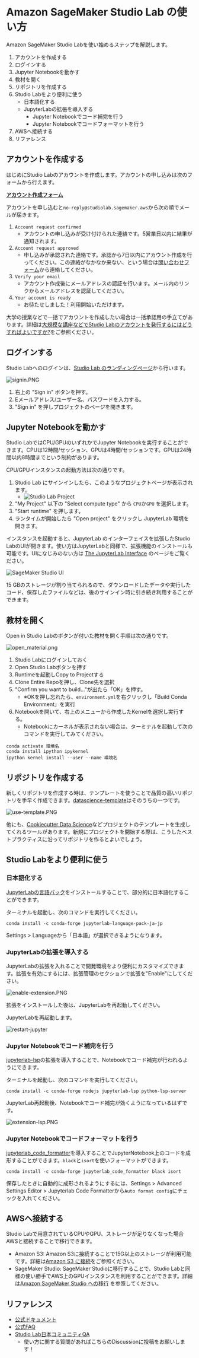 # Amazon SageMaker Studio Lab の使い方

Amazon SageMaker Studio Labを使い始めるステップを解説します。

1. アカウントを作成する
2. ログインする
3. Jupyter Notebookを動かす
4. 教材を開く
5. リポジトリを作成する
6. Studio Labをより便利に使う
   * 日本語化する
   * JupyterLabの拡張を導入する
       * Jupyter Notebookでコード補完を行う
       * Jupyter Notebookでコードフォーマットを行う
7. AWSへ接続する
8. リファレンス 

## アカウントを作成する

はじめにStudio Labのアカウントを作成します。アカウントの申し込みは次のフォームから行えます。

**[アカウント作成フォーム](https://bit.ly/3kIjuZL)**

アカウントを申し込むと`no-reply@studiolab.sagemaker.aws`から次の順でメールが届きます。

1. `Account request confirmed`
   * アカウントの申し込みが受け付けられた連絡です。5営業日以内に結果が通知されます。
2. `Account request approved`
   * 申し込みが承認された連絡です。承認から7日以内にアカウント作成を行ってください。この連絡がなかなか来ない、という場合は[問い合わせフォーム](https://pages.awscloud.com/GLOBAL_PM_PA_amazon-sagemaker_20211116_7014z000000rjq2-registration.html)から連絡してください。
3. `Verify your email`
   * アカウント作成後にメールアドレスの認証を行います。メール内のリンクからメールアドレスを認証してください。
4. `Your account is ready`
   * お待たせしました！利用開始いただけます。

大学の授業などで一括でアカウントを作成したい場合は一括承認用の手立てがあります。詳細は[大規模な講座などでStudio Labのアカウントを発行するにはどうすればよいですか?](https://github.com/aws-sagemaker-jp/awesome-studio-lab-jp/discussions/8)をご参照ください。

## ログインする

Studio Labへのログインは、[Studio Lab のランディングページ](https://studiolab.sagemaker.aws/)から行います。

![signin.PNG](images/usage/signin.PNG)

1. 右上の "Sign in" ボタンを押す。
2. Eメールアドレス/ユーザー名、パスワードを入力する。
3. "Sign in" を押しプロジェクトのページを開きます。

## Jupyter Notebookを動かす

Studio LabではCPU/GPUのいずれかでJupyter Notebookを実行することができます。CPUは12時間/セッション、GPUは4時間/セッションです。GPUは24時間以内8時間までという制約があります。

CPU/GPUインスタンスの起動方法は次の通りです。

1. Studio Lab にサインインしたら、このようなプロジェクトページが表示されます。
   * ![Studio Lab Project](https://docs.aws.amazon.com/sagemaker/latest/dg/images/studio-lab-overview.png)
1. "My Project" 以下の "Select compute type" から `CPU`か`GPU` を選択します。
1. "Start runtime" を押します。
1. ランタイムが開始したら "Open project" をクリックし JupyterLab 環境を開きます。

インスタンスを起動すると、JupyterLab のインターフェイスを拡張したStudio LabのUIが開きます。使い方はJupyterLabと同様で、拡張機能のインストールも可能です。UIになじみのない方は [The JupyterLab Interface](https://jupyterlab.readthedocs.io/en/latest/user/interface.html) のページをご覧ください。

![SageMaker Studio UI](https://docs.aws.amazon.com/sagemaker/latest/dg/images/studio-lab-ui.png)

15 GBのストレージが割り当てられるので、ダウンロードしたデータや実行したコード、保存したファイルなどは、後のサインイン時に引き続き利用することができます。

## 教材を開く

Open in Studio Labのボタンが付いた教材を開く手順は次の通りです。

![open_material.png](./images/open_material.png)

1. Studio Labにログインしておく
2. Open Studio Labボタンを押す
3. Runtimeを起動しCopy to Projectする
4. Clone Entire Repoを押し、Clone先を選択
5. "Confirm you want to build..."が出たら「OK」を押す。
   * ※OKを押し忘れたら、`environment.yml`を右クリックし「Build Conda Environment」を実行
6. Notebookを開いて、右上のメニューから作成したKernelを選択し実行する。
   * Notebookにカーネルが表示されない場合は、ターミナルを起動して次のコマンドを実行してみてください。

```
conda activate 環境名
conda install ipython ipykernel
ipython kernel install --user --name 環境名
```

## リポジトリを作成する

新しくリポジトリを作成する時は、テンプレートを使うことで品質の高いリポジトリを手早く作成できます。[datascience-template](https://github.com/icoxfog417/datascience-template)はそのうちの一つです。

![use-template.PNG](./images/usage/use-template.PNG)

他にも、[Cookiecutter Data Science](https://drivendata.github.io/cookiecutter-data-science/)などプロジェクトのテンプレートを生成してくれるツールがあります。新規にプロジェクトを開始する際は、こうしたベストプラクティスに沿ってリポジトリを作るとよいでしょう。

## Studio Labをより便利に使う

### 日本語化する

[JupyterLabの言語パック](https://anaconda.org/search?q=jupyterlab-language-pack)をインストールすることで、部分的に日本語化することができます。

ターミナルを起動し、次のコマンドを実行してください。

```
conda install -c conda-forge jupyterlab-language-pack-ja-jp
```

Settings > Languageから「日本語」が選択できるようになります。

### JupyterLabの拡張を導入する

JupyterLabの拡張を入れることで開発環境をより便利にカスタマイズできます。拡張を有効にするには、拡張管理のセクションで拡張を"Enable"にしてください。

![enable-extension.PNG](images/usage/enable-extension.PNG)

拡張をインストールした後は、JupyterLabを再起動してください。

JupyterLabを再起動します。

![restart-jupyter](images/usage/restart-jupyter.PNG)

### Jupyter Notebookでコード補完を行う

[jupyterlab-lsp](https://github.com/jupyter-lsp/jupyterlab-lsp)の拡張を導入することで、Notebookでコード補完が行われるようにできます。

ターミナルを起動し、次のコマンドを実行してください。

```
conda install -c conda-forge nodejs jupyterlab-lsp python-lsp-server
```

JupyterLab再起動後、Notebookでコード補完が効くようになっているはずです。

![extension-lsp.PNG](images/usage/extension-lsp.PNG)


### Jupyter Notebookでコードフォーマットを行う

[jupyterlab_code_formatter](https://github.com/ryantam626/jupyterlab_code_formatter)を導入することでJupyterNotebook上のコードを成形することができます。`black`と`isort`を使いフォーマットができます。

```
conda install -c conda-forge jupyterlab_code_formatter black isort
```

保存したときに自動的に成形されるようにするには、Settings > Advanced Settings Editor > Jupyterlab Code Formatterから`Auto format config`にチェックを入れてください。


## AWSへ接続する

Studio Labで用意されているCPUやGPU、ストレージが足りなくなった場合AWSと接続することで移行できます。

* Amazon S3: Amazon S3に接続することで15G以上のストレージが利用可能です。詳細は[Amazon S3 に接続](https://docs.aws.amazon.com/sagemaker/latest/dg/studio-lab-use-external.html#studio-lab-use-external-s3)をご参照ください。
* SageMaker Studio: SageMaker Studioに移行することで、Studio Labと同様の使い勝手でAWS上のGPUインスタンスを利用することができます。詳細は[Amazon SageMaker Studio への移行](https://docs.aws.amazon.com/sagemaker/latest/dg/studio-lab-use-migrate.html) を参照してください。

## リファレンス

* [公式ドキュメント](https://docs.aws.amazon.com/sagemaker/latest/dg/studio-lab.html)
* [公式FAQ](https://studiolab.sagemaker.aws/faq)
* [Studio Lab日本コミュニティQA](https://github.com/aws-sagemaker-jp/awesome-studio-lab-jp/discussions)
   * 使い方に関する質問があればこちらのDiscussionに投稿をお願いします！
